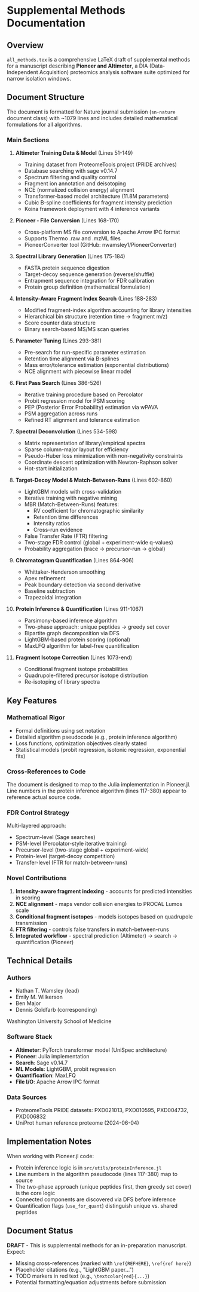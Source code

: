 # Supplemental Methods Documentation

## Overview

`all_methods.tex` is a comprehensive LaTeX draft of supplemental methods for a manuscript describing **Pioneer and Altimeter**, a DIA (Data-Independent Acquisition) proteomics analysis software suite optimized for narrow isolation windows.

## Document Structure

The document is formatted for Nature journal submission (`sn-nature` document class) with ~1079 lines and includes detailed mathematical formulations for all algorithms.

### Main Sections

1. **Altimeter Training Data & Model** (Lines 51-149)
   - Training dataset from ProteomeTools project (PRIDE archives)
   - Database searching with sage v0.14.7
   - Spectrum filtering and quality control
   - Fragment ion annotation and deisotoping
   - NCE (normalized collision energy) alignment
   - Transformer-based model architecture (11.8M parameters)
   - Cubic B-spline coefficients for fragment intensity prediction
   - Koina framework deployment with 4 inference variants

2. **Pioneer - File Conversion** (Lines 168-170)
   - Cross-platform MS file conversion to Apache Arrow IPC format
   - Supports Thermo .raw and .mzML files
   - PioneerConverter tool (GitHub: nwamsley1/PioneerConverter)

3. **Spectral Library Generation** (Lines 175-184)
   - FASTA protein sequence digestion
   - Target-decoy sequence generation (reverse/shuffle)
   - Entrapment sequence integration for FDR calibration
   - Protein group definition (mathematical formulation)

4. **Intensity-Aware Fragment Index Search** (Lines 188-283)
   - Modified fragment-index algorithm accounting for library intensities
   - Hierarchical bin structure (retention time → fragment m/z)
   - Score counter data structure
   - Binary search-based MS/MS scan queries

5. **Parameter Tuning** (Lines 293-381)
   - Pre-search for run-specific parameter estimation
   - Retention time alignment via B-splines
   - Mass error/tolerance estimation (exponential distributions)
   - NCE alignment with piecewise linear model

6. **First Pass Search** (Lines 386-526)
   - Iterative training procedure based on Percolator
   - Probit regression model for PSM scoring
   - PEP (Posterior Error Probability) estimation via wPAVA
   - PSM aggregation across runs
   - Refined RT alignment and tolerance estimation

7. **Spectral Deconvolution** (Lines 534-598)
   - Matrix representation of library/empirical spectra
   - Sparse column-major layout for efficiency
   - Pseudo-Huber loss minimization with non-negativity constraints
   - Coordinate descent optimization with Newton-Raphson solver
   - Hot-start initialization

8. **Target-Decoy Model & Match-Between-Runs** (Lines 602-860)
   - LightGBM models with cross-validation
   - Iterative training with negative mining
   - MBR (Match-Between-Runs) features:
     - RV coefficient for chromatographic similarity
     - Retention time differences
     - Intensity ratios
     - Cross-run evidence
   - False Transfer Rate (FTR) filtering
   - Two-stage FDR control (global + experiment-wide q-values)
   - Probability aggregation (trace → precursor-run → global)

9. **Chromatogram Quantification** (Lines 864-906)
   - Whittaker-Henderson smoothing
   - Apex refinement
   - Peak boundary detection via second derivative
   - Baseline subtraction
   - Trapezoidal integration

10. **Protein Inference & Quantification** (Lines 911-1067)
    - Parsimony-based inference algorithm
    - Two-phase approach: unique peptides → greedy set cover
    - Bipartite graph decomposition via DFS
    - LightGBM-based protein scoring (optional)
    - MaxLFQ algorithm for label-free quantification

11. **Fragment Isotope Correction** (Lines 1073-end)
    - Conditional fragment isotope probabilities
    - Quadrupole-filtered precursor isotope distribution
    - Re-isotoping of library spectra

## Key Features

### Mathematical Rigor
- Formal definitions using set notation
- Detailed algorithm pseudocode (e.g., protein inference algorithm)
- Loss functions, optimization objectives clearly stated
- Statistical models (probit regression, isotonic regression, exponential fits)

### Cross-References to Code
The document is designed to map to the Julia implementation in Pioneer.jl. Line numbers in the protein inference algorithm (lines 117-380) appear to reference actual source code.

### FDR Control Strategy
Multi-layered approach:
- Spectrum-level (Sage searches)
- PSM-level (Percolator-style iterative training)
- Precursor-level (two-stage global + experiment-wide)
- Protein-level (target-decoy competition)
- Transfer-level (FTR for match-between-runs)

### Novel Contributions
1. **Intensity-aware fragment indexing** - accounts for predicted intensities in scoring
2. **NCE alignment** - maps vendor collision energies to PROCAL Lumos scale
3. **Conditional fragment isotopes** - models isotopes based on quadrupole transmission
4. **FTR filtering** - controls false transfers in match-between-runs
5. **Integrated workflow** - spectral prediction (Altimeter) → search → quantification (Pioneer)

## Technical Details

### Authors
- Nathan T. Wamsley (lead)
- Emily M. Wilkerson
- Ben Major
- Dennis Goldfarb (corresponding)

Washington University School of Medicine

### Software Stack
- **Altimeter**: PyTorch transformer model (UniSpec architecture)
- **Pioneer**: Julia implementation
- **Search**: Sage v0.14.7
- **ML Models**: LightGBM, probit regression
- **Quantification**: MaxLFQ
- **File I/O**: Apache Arrow IPC format

### Data Sources
- ProteomeTools PRIDE datasets: PXD021013, PXD010595, PXD004732, PXD006832
- UniProt human reference proteome (2024-06-04)

## Implementation Notes

When working with Pioneer.jl code:
- Protein inference logic is in `src/utils/proteinInference.jl`
- Line numbers in the algorithm pseudocode (lines 117-380) map to source
- The two-phase approach (unique peptides first, then greedy set cover) is the core logic
- Connected components are discovered via DFS before inference
- Quantification flags (`use_for_quant`) distinguish unique vs. shared peptides

## Document Status

**DRAFT** - This is supplemental methods for an in-preparation manuscript. Expect:
- Missing cross-references (marked with `\ref{REFHERE}`, `\ref{ref here}`)
- Placeholder citations (e.g., "LightGBM paper...")
- TODO markers in red text (e.g., `\textcolor{red}{...}`)
- Potential formatting/equation adjustments before submission
